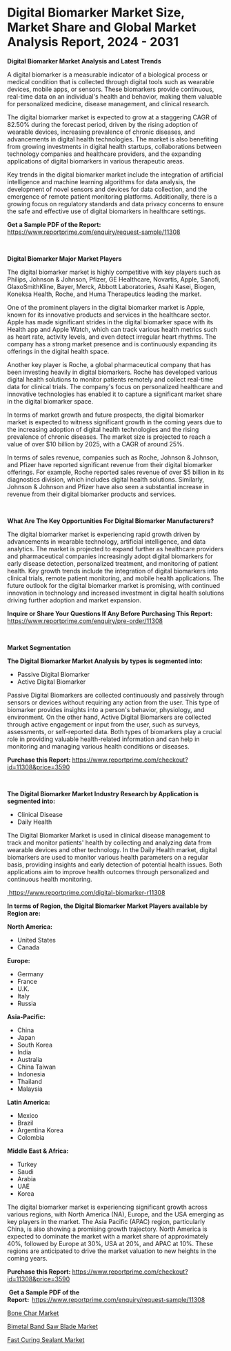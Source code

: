 <p><h1>Digital Biomarker Market Size, Market Share and Global Market Analysis Report, 2024 - 2031</h1></p><p><strong>Digital Biomarker Market Analysis and Latest Trends</strong></p>
<p><p>A digital biomarker is a measurable indicator of a biological process or medical condition that is collected through digital tools such as wearable devices, mobile apps, or sensors. These biomarkers provide continuous, real-time data on an individual's health and behavior, making them valuable for personalized medicine, disease management, and clinical research.</p><p>The digital biomarker market is expected to grow at a staggering CAGR of 82.50% during the forecast period, driven by the rising adoption of wearable devices, increasing prevalence of chronic diseases, and advancements in digital health technologies. The market is also benefiting from growing investments in digital health startups, collaborations between technology companies and healthcare providers, and the expanding applications of digital biomarkers in various therapeutic areas.</p><p>Key trends in the digital biomarker market include the integration of artificial intelligence and machine learning algorithms for data analysis, the development of novel sensors and devices for data collection, and the emergence of remote patient monitoring platforms. Additionally, there is a growing focus on regulatory standards and data privacy concerns to ensure the safe and effective use of digital biomarkers in healthcare settings.</p></p>
<p><strong>Get a Sample PDF of the Report:&nbsp;</strong> <a href="https://www.reportprime.com/enquiry/request-sample/11308">https://www.reportprime.com/enquiry/request-sample/11308</a></p>
<p>&nbsp;</p>
<p><strong>Digital Biomarker Major Market Players</strong></p>
<p><p>The digital biomarker market is highly competitive with key players such as Philips, Johnson & Johnson, Pfizer, GE Healthcare, Novartis, Apple, Sanofi, GlaxoSmithKline, Bayer, Merck, Abbott Laboratories, Asahi Kasei, Biogen, Koneksa Health, Roche, and Huma Therapeutics leading the market.</p><p>One of the prominent players in the digital biomarker market is Apple, known for its innovative products and services in the healthcare sector. Apple has made significant strides in the digital biomarker space with its Health app and Apple Watch, which can track various health metrics such as heart rate, activity levels, and even detect irregular heart rhythms. The company has a strong market presence and is continuously expanding its offerings in the digital health space.</p><p>Another key player is Roche, a global pharmaceutical company that has been investing heavily in digital biomarkers. Roche has developed various digital health solutions to monitor patients remotely and collect real-time data for clinical trials. The company's focus on personalized healthcare and innovative technologies has enabled it to capture a significant market share in the digital biomarker space.</p><p>In terms of market growth and future prospects, the digital biomarker market is expected to witness significant growth in the coming years due to the increasing adoption of digital health technologies and the rising prevalence of chronic diseases. The market size is projected to reach a value of over $10 billion by 2025, with a CAGR of around 25%.</p><p>In terms of sales revenue, companies such as Roche, Johnson & Johnson, and Pfizer have reported significant revenue from their digital biomarker offerings. For example, Roche reported sales revenue of over $5 billion in its diagnostics division, which includes digital health solutions. Similarly, Johnson & Johnson and Pfizer have also seen a substantial increase in revenue from their digital biomarker products and services.</p></p>
<p>&nbsp;</p>
<p><strong>What Are The Key Opportunities For Digital Biomarker Manufacturers?</strong></p>
<p><p>The digital biomarker market is experiencing rapid growth driven by advancements in wearable technology, artificial intelligence, and data analytics. The market is projected to expand further as healthcare providers and pharmaceutical companies increasingly adopt digital biomarkers for early disease detection, personalized treatment, and monitoring of patient health. Key growth trends include the integration of digital biomarkers into clinical trials, remote patient monitoring, and mobile health applications. The future outlook for the digital biomarker market is promising, with continued innovation in technology and increased investment in digital health solutions driving further adoption and market expansion.</p></p>
<p><strong>Inquire or Share Your Questions If Any Before Purchasing This Report:</strong> <a href="https://www.reportprime.com/enquiry/pre-order/11308">https://www.reportprime.com/enquiry/pre-order/11308</a></p>
<p>&nbsp;</p>
<p><strong>Market Segmentation</strong></p>
<p><strong>The Digital Biomarker Market Analysis by types is segmented into:</strong></p>
<p><ul><li>Passive Digital Biomarker</li><li>Active Digital Biomarker</li></ul></p>
<p><p>Passive Digital Biomarkers are collected continuously and passively through sensors or devices without requiring any action from the user. This type of biomarker provides insights into a person's behavior, physiology, and environment. On the other hand, Active Digital Biomarkers are collected through active engagement or input from the user, such as surveys, assessments, or self-reported data. Both types of biomarkers play a crucial role in providing valuable health-related information and can help in monitoring and managing various health conditions or diseases.</p></p>
<p><strong>Purchase this Report:&nbsp;</strong><a href="https://www.reportprime.com/checkout?id=11308&price=3590">https://www.reportprime.com/checkout?id=11308&price=3590</a></p>
<p>&nbsp;</p>
<p><strong>The Digital Biomarker Market Industry Research by Application is segmented into:</strong></p>
<p><ul><li>Clinical Disease</li><li>Daily Health</li></ul></p>
<p><p>The Digital Biomarker Market is used in clinical disease management to track and monitor patients' health by collecting and analyzing data from wearable devices and other technology. In the Daily Health market, digital biomarkers are used to monitor various health parameters on a regular basis, providing insights and early detection of potential health issues. Both applications aim to improve health outcomes through personalized and continuous health monitoring.</p></p>
<p><a href="https://www.reportprime.com/digital-biomarker-r11308">&nbsp;https://www.reportprime.com/digital-biomarker-r11308</a></p>
<p><strong>In terms of Region, the Digital Biomarker Market Players available by Region are:</strong></p>
<p>
    <p> <strong> North America: </strong>
        <ul>
            <li>United States</li>
            <li>Canada</li>
        </ul>
        </p> 
    <p> <strong> Europe: </strong>
        <ul>
            <li>Germany</li>
            <li>France</li>
            <li>U.K.</li>
            <li>Italy</li>
            <li>Russia</li>
        </ul>
        </p> 
    <p> <strong> Asia-Pacific: </strong>
        <ul>
            <li>China</li>
            <li>Japan</li>
            <li>South Korea</li>
            <li>India</li>
            <li>Australia</li>
            <li>China Taiwan</li>
            <li>Indonesia</li>
            <li>Thailand</li>
            <li>Malaysia</li>
        </ul>
        </p> 
    <p> <strong> Latin America: </strong>
        <ul>
            <li>Mexico</li>
            <li>Brazil</li>
            <li>Argentina Korea</li>
            <li>Colombia</li>
        </ul>
        </p> 
    <p> <strong> Middle East & Africa: </strong>
        <ul>
            <li>Turkey</li>
            <li>Saudi</li>
            <li>Arabia</li>
            <li>UAE</li>
            <li>Korea</li>
        </ul>
    </p>
    </p>
<p><p>The digital biomarker market is experiencing significant growth across various regions, with North America (NA), Europe, and the USA emerging as key players in the market. The Asia Pacific (APAC) region, particularly China, is also showing a promising growth trajectory. North America is expected to dominate the market with a market share of approximately 40%, followed by Europe at 30%, USA at 20%, and APAC at 10%. These regions are anticipated to drive the market valuation to new heights in the coming years.</p></p>
<p><strong>Purchase this Report: </strong><a href="https://www.reportprime.com/checkout?id=11308&price=3590">https://www.reportprime.com/checkout?id=11308&price=3590</a></p>
<p>&nbsp;<strong>Get a Sample PDF of the Report:&nbsp;&nbsp;</strong><a href="https://www.reportprime.com/enquiry/request-sample/11308">https://www.reportprime.com/enquiry/request-sample/11308</a></p>
<p><strong></strong></p>
<p><p><a href="https://www.linkedin.com/pulse/decoding-bone-char-market-deep-dive-latest-trends-segmentation-pukhc?trackingId=gnqhn5buFZgzY9zMlAoj3g%3D%3D">Bone Char Market</a></p><p><a href="https://www.linkedin.com/pulse/bimetal-band-saw-blade-market-size-growth-forecast-from-3fm4c?trackingId=C3tcbsOF1lIQ%2ByKsKgScOw%3D%3D">Bimetal Band Saw Blade Market</a></p><p><a href="https://www.linkedin.com/pulse/fast-curing-sealant-market-size-reflecting-forecast-till-2031-31sgf?trackingId=2bmEM2N7D%2B9KEF4pWIAQrA%3D%3D">Fast Curing Sealant Market</a></p></p>